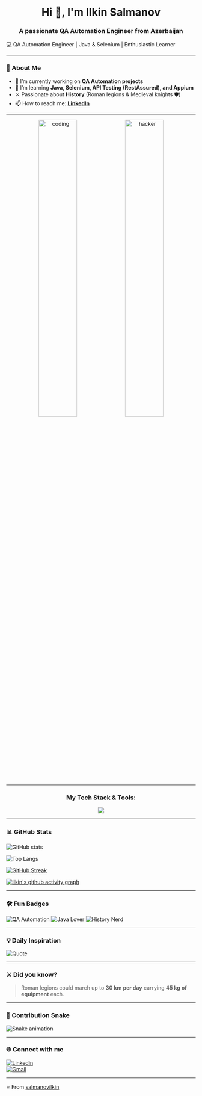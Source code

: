 <h1 align="center">Hi 👋, I'm Ilkin Salmanov</h1>
<h3 align="center">A passionate QA Automation Engineer from Azerbaijan</h3>

💻 QA Automation Engineer | Java & Selenium | Enthusiastic Learner  

---

### 🚀 About Me
- 🔭 I’m currently working on **QA Automation projects**  
- 🌱 I’m learning **Java, Selenium, API Testing (RestAssured), and Appium**  
- ⚔️ Passionate about **History** (Roman legions & Medieval knights 🛡️)  
- 📫 How to reach me: **[LinkedIn](https://www.linkedin.com/in/ilkin-salmanov-860352296/)**  

---

<div align="center">
  <img src="https://media.giphy.com/media/v1.Y2lkPTc5MGI3NjExd2o5ZHg4ZWZtaHczbnhnM2h1NzdreW40Zjh0cjZyYnZscGdidTJ1eCZlcD12MV9pbnRlcm5hbF9naWZfYnlfaWQmY3Q9Zw/qgQUggACpCjoMcpNJB/giphy.gif" alt="coding" width="45%"/>
  <img src="https://media.giphy.com/media/Qp45SP1P3PbbO/giphy.gif" alt="hacker" width="45%"/>
</div>

---

<h3 align="center">My Tech Stack & Tools:</h3>
<p align="center">
  <a href="https://skillicons.dev">
    <img src="https://skillicons.dev/icons?i=java,selenium,maven,git,github,postman,idea,swift,html,css&perline=5" />
  </a>
</p>

---

### 📊 GitHub Stats
![GitHub stats](https://github-readme-stats.vercel.app/api?username=salmanovilkin&show_icons=true&theme=tokyonight)  

![Top Langs](https://github-readme-stats.vercel.app/api/top-langs/?username=salmanovilkin&layout=compact&theme=tokyonight)

[![GitHub Streak](https://github-readme-streak-stats.herokuapp.com/?user=salmanovilkin&theme=tokyonight)](https://git.io/streak-stats)

[![Ilkin's github activity graph](https://github-readme-activity-graph.vercel.app/graph?username=salmanovilkin&theme=tokyo-night)](https://github.com/ashutosh00710/github-readme-activity-graph)

---

### 🛠️ Fun Badges
![QA Automation](https://img.shields.io/badge/QA-Automation-blue?style=flat-square&logo=selenium)
![Java Lover](https://img.shields.io/badge/Java-Coding-red?style=flat-square&logo=java)
![History Nerd](https://img.shields.io/badge/⚔️-History%20Enthusiast-orange?style=flat-square)

---

### 💡 Daily Inspiration
![Quote](https://quotes-github-readme.vercel.app/api?type=horizontal&theme=tokyonight)

---

### ⚔️ Did you know?
> Roman legions could march up to **30 km per day** carrying **45 kg of equipment** each.  

---

### 🐍 Contribution Snake
![Snake animation](https://github.com/salmanovilkin/salmanovilkin/blob/output/github-contribution-grid-snake.svg)

---

### 🌐 Connect with me
[![Linkedin](https://img.shields.io/badge/LinkedIn-0077B5?style=for-the-badge&logo=linkedin&logoColor=white)](https://www.linkedin.com/in/ilkin-salmanov-860352296/)  
[![Gmail](https://img.shields.io/badge/Gmail-D14836?style=for-the-badge&logo=gmail&logoColor=white)](mailto:your-email@gmail.com)

---

⭐️ From [salmanovilkin](https://github.com/salmanovilkin)
